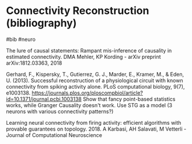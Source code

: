 # Connectivity Reconstruction (bibliography)

#bib #neuro

The lure of causal statements: Rampant mis-inference of causality in estimated connectivity. DMA Mehler, KP Kording - arXiv preprint arXiv:1812.03363, 2018

Gerhard, F., Kispersky, T., Gutierrez, G. J., Marder, E., Kramer, M., & Eden, U. (2013). Successful reconstruction of a physiological circuit with known connectivity from spiking activity alone. PLoS computational biology, 9(7), e1003138.
https://journals.plos.org/ploscompbiol/article?id=10.1371/journal.pcbi.1003138
Show that fancy point-based statistics works, while Granger Causality doesn't work. Use STG as a model (3 neurons with various connectivity patterns?)

Learning neural connectivity from firing activity: efficient algorithms with provable guarantees on topology. 2018. A Karbasi, AH Salavati, M Vetterli - Journal of Computational Neuroscience